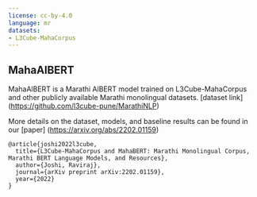```yaml
---
license: cc-by-4.0
language: mr
datasets:
- L3Cube-MahaCorpus
---
```


## MahaAlBERT
MahaAlBERT is a Marathi AlBERT model trained on L3Cube-MahaCorpus and other publicly available Marathi monolingual datasets. 
[dataset link] (https://github.com/l3cube-pune/MarathiNLP)

More details on the dataset, models, and baseline results can be found in our [paper] (https://arxiv.org/abs/2202.01159)

```
@article{joshi2022l3cube,
  title={L3Cube-MahaCorpus and MahaBERT: Marathi Monolingual Corpus, Marathi BERT Language Models, and Resources},
  author={Joshi, Raviraj},
  journal={arXiv preprint arXiv:2202.01159},
  year={2022}
}
```
